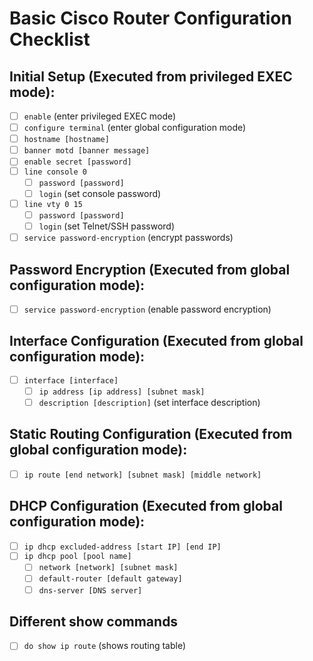 # Basic Cisco Router Configuration Checklist

## Initial Setup (Executed from privileged EXEC mode):
- [ ] `enable` (enter privileged EXEC mode)
- [ ] `configure terminal` (enter global configuration mode)
- [ ] `hostname [hostname]` 
- [ ] `banner motd [banner message]`
- [ ] `enable secret [password]` 
- [ ] `line console 0` 
  - [ ] `password [password]` 
  - [ ] `login` (set console password)
- [ ] `line vty 0 15` 
  - [ ] `password [password]` 
  - [ ] `login` (set Telnet/SSH password)
- [ ] `service password-encryption` (encrypt passwords)

## Password Encryption (Executed from global configuration mode):
- [ ] `service password-encryption` (enable password encryption)

## Interface Configuration (Executed from global configuration mode):
- [ ] `interface [interface]` 
  - [ ] `ip address [ip address] [subnet mask]` 
  - [ ] `description [description]` (set interface description)

## Static Routing Configuration (Executed from global configuration mode):
- [ ] `ip route [end network] [subnet mask] [middle network]`

## DHCP Configuration (Executed from global configuration mode):
- [ ] `ip dhcp excluded-address [start IP] [end IP]`
- [ ] `ip dhcp pool [pool name]` 
  - [ ] `network [network] [subnet mask]` 
  - [ ] `default-router [default gateway]` 
  - [ ] `dns-server [DNS server]` 

## Different show commands
- [ ] `do show ip route` (shows routing table)

